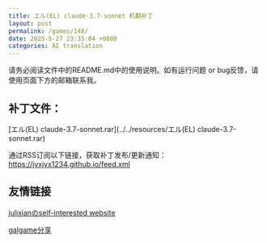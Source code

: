 ```yaml
---
title: エル(EL) claude-3.7-sonnet 机翻补丁
layout: post
permalink: /games/148/
date: 2025-5-27 23:35:04 +0800
categories: AI translation
---
```



请务必阅读文件中的README.md中的使用说明。如有运行问题 or bug反馈，请使用页面下方的邮箱联系我。



## 补丁文件：

[エル(EL) claude-3.7-sonnet.rar](../../resources/エル(EL) claude-3.7-sonnet.rar)

 

通过RSS订阅以下链接，获取补丁发布/更新通知：https://jyxjyx1234.github.io/feed.xml

## 友情链接

[julixianのself-interested website](https://julixian-siw.worldsystem.top/) 

[galgame分享](https://t.me/galgpt)